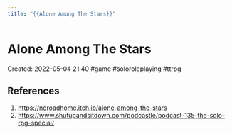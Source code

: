 ```yaml
---
title: "{{Alone Among The Stars}}"
---
```

# Alone Among The Stars

Created: 2022-05-04 21:40
#game #soloroleplaying #ttrpg 


## References
1. https://noroadhome.itch.io/alone-among-the-stars
2. https://www.shutupandsitdown.com/podcastle/podcast-135-the-solo-rpg-special/

